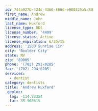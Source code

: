 ```yaml
---
id: 744a927b-424d-4366-886d-e980325a5a8d
first_name: Andrew
middle_name: John
last_name: Huxford
license_type: DDS
license_number: '4499'
license_status: Active
license_expiration: 6/30/15
address: '1530 Sunrise Cir'
city: 'Boulder City'
state: NV
zip: '89005'
phone: '(702) 293-0205'
fax: '(702) 294-0205'
services:
  - dentist
category: dentists
title: 'Andrew Huxford'
_geoloc:
  lng: -114.83354
  lat: 35.968615
---
```

